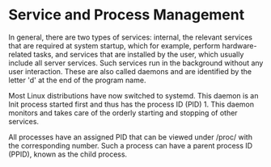 # Service and Process Management

In general, there are two types of services: internal, the relevant services that are required at system startup, which for example, perform hardware-related tasks, and services that are installed by the user, which usually include all server services. Such services run in the background without any user interaction. These are also called daemons and are identified by the letter 'd' at the end of the program name.

Most Linux distributions have now switched to systemd. This daemon is an Init process started first and thus has the process ID (PID) 1. This daemon monitors and takes care of the orderly starting and stopping of other services.

All processes have an assigned PID that can be viewed under /proc/ with the corresponding number. Such a process can have a parent process ID (PPID), known as the child process.


